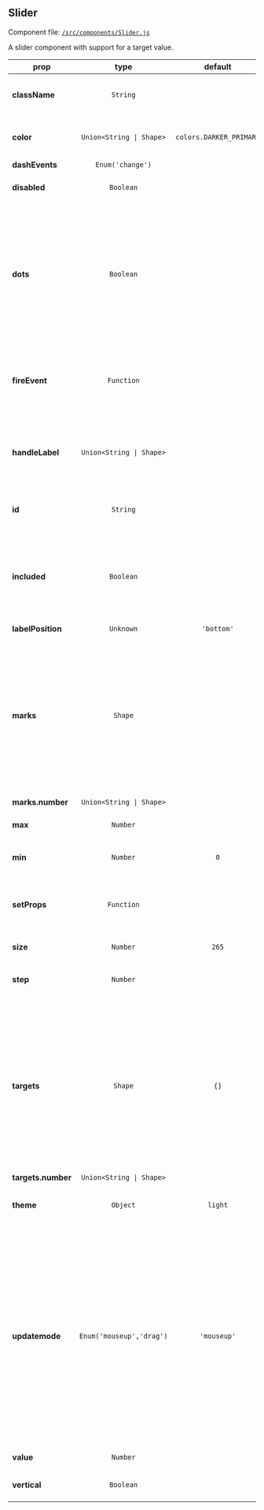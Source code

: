 
## Slider

Component file: [`/src/components/Slider.js`](/src/components/Slider.react.js)

A slider component with support for
a target value.

prop | type | default | description
---- | :----: | :-------: | -----------
**className** | `String` |  | Additional CSS class for the root DOM node.
**color** | `Union<String \| Shape>` | `colors.DARKER_PRIMARY` | Color configuration for the slider's track.
**dashEvents** | `Enum('change')` |  | 
**disabled** | `Boolean` |  | If true, the handles can't be moved.
**dots** | `Boolean` |  | When the step value is greater than 1, you can set the dots to true if you want to render the slider with dots.  Note: dots are disabled automatically when using color.ranges
**fireEvent** | `Function` |  | Dash-assigned callback that gets fired when the checkbox item gets selected.
**handleLabel** | `Union<String \| Shape>` |  | Configuration of the slider handle's label. Passing falsy value will disable the label.
**id** | `String` |  | The ID used to identify this component in Dash callbacks
**included** | `Boolean` |  | If the value is true, it means a continuous value is included. Otherwise, it is an independent value.
**labelPosition** | `Unknown` | `'bottom'` | 
**marks** | `Shape` |  | Marks on the slider. The key determines the position, and the value determines what will show. If you want to set the style of a specific mark point, the value should be an object which contains style and label properties.
**marks.number** | `Union<String \| Shape>` |  | 
**max** | `Number` |  | Maximum allowed value of the slider.
**min** | `Number` | `0` | Minimum allowed value of the slider.
**setProps** | `Function` |  | Dash-assigned callback that gets fired when the value changes.
**size** | `Number` | `265` | Size of the slider in pixels.
**step** | `Number` |  | Value by which increments or decrements are made.
**targets** | `Shape` | `{}` | Targets on the slider. The key determines the position, and the value determines what will show. If you want to set the style of a specific target point, the value should be an object which contains style and label properties.
**targets.number** | `Union<String \| Shape>` |  | 
**theme** | `Object` | `light` | Theme configuration to be set by a ThemeProvider
**updatemode** | `Enum('mouseup','drag')` | `'mouseup'` | Determines when the component should update its value. If `mouseup`, then the slider will only trigger its value when the user has finished dragging the slider. If `drag`, then the slider will update its value continuously as it is being dragged. Only use `drag` if your updates are fast.
**value** | `Number` |  | The value of the input.
**vertical** | `Boolean` |  | If true, the slider will be vertical.
